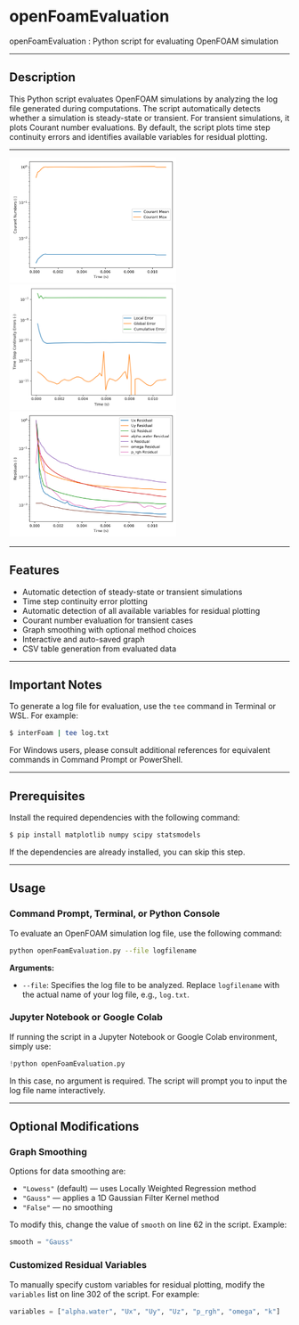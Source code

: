 # openFoamEvaluation
openFoamEvaluation : Python script for evaluating OpenFOAM simulation

---

## Description
This Python script evaluates OpenFOAM simulations by analyzing the log file generated during computations. The script automatically detects whether a simulation is steady-state or transient. For transient simulations, it plots Courant number evaluations. By default, the script plots time step continuity errors and identifies available variables for residual plotting.

---

<img src="image/output_courant.png" alt="Courant Graph" width="300"> <img src="image/output_continuity.png" alt="Continuity Graph" width="300"> <img src="image/output_residual.png" alt="Residual Graph" width="300">

---

## Features
- Automatic detection of steady-state or transient simulations
- Time step continuity error plotting
- Automatic detection of all available variables for residual plotting
- Courant number evaluation for transient cases
- Graph smoothing with optional method choices
- Interactive and auto-saved graph
- CSV table generation from evaluated data

---

## Important Notes
To generate a log file for evaluation, use the `tee` command in Terminal or WSL. For example:
```bash
$ interFoam | tee log.txt
```
For Windows users, please consult additional references for equivalent commands in Command Prompt or PowerShell.

---

## Prerequisites
Install the required dependencies with the following command:
```bash
$ pip install matplotlib numpy scipy statsmodels
```
If the dependencies are already installed, you can skip this step.

---

## Usage

### Command Prompt, Terminal, or Python Console
To evaluate an OpenFOAM simulation log file, use the following command:
```bash
python openFoamEvaluation.py --file logfilename
```
**Arguments:**
- `--file`: Specifies the log file to be analyzed. Replace `logfilename` with the actual name of your log file, e.g., `log.txt`.

### Jupyter Notebook or Google Colab
If running the script in a Jupyter Notebook or Google Colab environment, simply use:
```python
!python openFoamEvaluation.py
```
In this case, no argument is required. The script will prompt you to input the log file name interactively.

---

## Optional Modifications

### Graph Smoothing
Options for data smoothing are:
- `"Lowess"` (default) — uses Locally Weighted Regression method
- `"Gauss"` — applies a 1D Gaussian Filter Kernel method
- `"False"` — no smoothing

To modify this, change the value of `smooth` on line 62 in the script. Example:
```python
smooth = "Gauss"
```

### Customized Residual Variables
To manually specify custom variables for residual plotting, modify the `variables` list on line 302 of the script. For example:
```python
variables = ["alpha.water", "Ux", "Uy", "Uz", "p_rgh", "omega", "k"]
```

